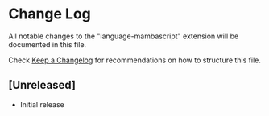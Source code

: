 # Change Log

All notable changes to the "language-mambascript" extension will be documented in this file.

Check [Keep a Changelog](http://keepachangelog.com/) for recommendations on how to structure this file.

## [Unreleased]

- Initial release
